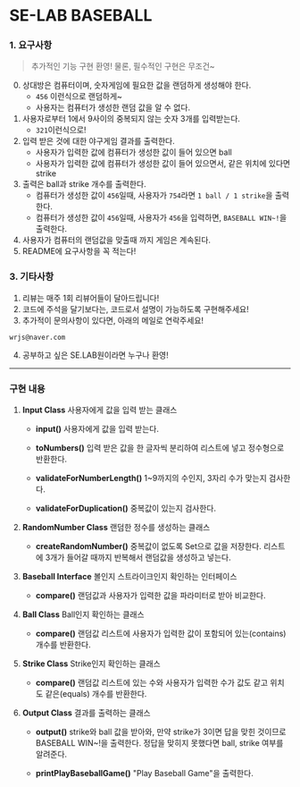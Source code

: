 # SE-LAB BASEBALL

### 1. 요구사항
> 추가적인 기능 구현 환영! 물론, 필수적인 구현은 무조건~
0. 상대방은 컴퓨터이며, 숫자게임에 필요한 값을 랜덤하게 생성해야 한다.
    - `456` 이런식으로 랜덤하게~
    - 사용자는 컴퓨터가 생성한 랜덤 값을 알 수 없다.
1. 사용자로부터 1에서 9사이의 중복되지 않는 숫자 3개를 입력받는다.
    - `321`이런식으로!
2. 입력 받은 것에 대한 야구게임 결과를 출력한다.
    - 사용자가 입력한 값에 컴퓨터가 생성한 값이 들어 있으면 ball
    - 사용자가 입력한 값에 컴퓨터가 생성한 값이 들어 있으면서, 같은 위치에 있다면 strike
3. 출력은 ball과 strike 개수를 출력한다.
   - 컴퓨터가 생성한 값이 `456`일때, 사용자가 `754`라면 `1 ball / 1 strike`을 출력한다.
   - 컴퓨터가 생성한 값이 `456`일때, 사용자가 `456`을 입력하면, `BASEBALL WIN~!`을 출력한다.
4. 사용자가 컴퓨터의 랜덤값을 맞출때 까지 게임은 계속된다.
5. README에 요구사항을 꼭 적는다!

### 3. 기타사항
1. 리뷰는 매주 1회 리뷰어들이 달아드립니다!
2. 코드에 주석을 달기보다는, 코드로서 설명이 가능하도록 구현해주세요!
3. 추가적이 문의사항이 있다면, 아래의 메일로 연락주세요!
```
wrjs@naver.com
```
4. 공부하고 싶은 SE.LAB원이라면 누구나 환영!

---

### 구현 내용

1. **Input Class**
   사용자에게 값을 입력 받는 클래스

   - **input()**
     사용자에게 값을 입력 받는다.

   - **toNumbers()**
     입력 받은 값을 한 글자씩 분리하여 리스트에 넣고 정수형으로 반환한다.

   - **validateForNumberLength()**
     1~9까지의 수인지, 3자리 수가 맞는지 검사한다.

   - **validateForDuplication()**
     중복값이 있는지 검사한다.


2. **RandomNumber Class**
    랜덤한 정수를 생성하는 클래스
    
    - **createRandomNumber()**
      중복값이 없도록 Set으로 값을 저장한다. 리스트에 3개가 들어갈 때까지 반복해서 랜덤값을 생성하고 넣는다.


3. **Baseball Interface**
    볼인지 스트라이크인지 확인하는 인터페이스

    - **compare()**
      랜덤값과 사용자가 입력한 값을 파라미터로 받아 비교한다.


4. **Ball Class**
   Ball인지 확인하는 클래스

   - **compare()**
     랜덤값 리스트에 사용자가 입력한 값이 포함되어 있는(contains) 개수를 반환한다.


5. **Strike Class**
   Strike인지 확인하는 클래스

   - **compare()**
     랜덤값 리스트에 있는 수와 사용자가 입력한 수가 값도 같고 위치도 같은(equals) 개수를 반환한다.


6. **Output Class**
    결과를 출력하는 클래스

    - **output()**
      strike와 ball 값을 받아와, 만약 strike가 3이면 답을 맞힌 것이므로 BASEBALL WIN~!을 출력한다.
      정답을 맞히지 못했다면 ball, strike 여부를 알려준다.

    - **printPlayBaseballGame()**
      "Play Baseball Game"을 출력한다.